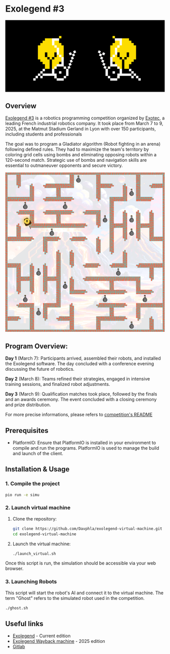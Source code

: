 # Exolegend #3
![alt text](images/robot.png)

## Overview 

[Exolegend #3](exolegend.com) is a robotics programming competition organized by [Exotec](https://www.exotec.com/), a leading French industrial robotics company. It took place from March 7 to 9, 2025, at the Matmut Stadium Gerland in Lyon with over 150 participants, including students and professionals

The goal was to program a Gladiator algorithm (Robot fighting in an arena) following defined rules. They had to maximize the team's territory by coloring grid cells using bombs and eliminating opposing robots within a 120-second match. Strategic use of bombs and navigation skills are essential to outmaneuver opponents and secure victory.

![Game Master](images/Simulator.png)

## Program Overview:

**Day 1** (March 7): Participants arrived, assembled their robots, and installed the Exolegend software. The day concluded with a conference evening discussing the future of robotics.

**Day 2** (March 8): Teams refined their strategies, engaged in intensive training sessions, and finalized robot adjustments.

**Day 3** (March 9): Qualification matches took place, followed by the finals and an awards ceremony. The event concluded with a closing ceremony and prize distribution.

For more precise informations, please refers to [competition's README](STARTER_README.rst)

## Prerequisites

- PlatformIO: Ensure that PlatformIO is installed in your environment to compile and run the programs. PlatformIO is used to manage the build and launch of the client.


## Installation & Usage

### 1. Compile the project
```bash
pio run -e simu
```

### 2. Launch virtual machine

1. Clone the repository:
    ```bash
    git clone https://github.com/Davphla/exolegend-virtual-machine.git
    cd exolegend-virtual-machine
    ```

2. Launch the virtual machine:
    ```bash
    ./launch_virtual.sh
    ```
Once this script is run, the simulation should be accessible via your web browser.

### 3. Launching Robots
 This script will start the robot's AI and connect it to the virtual machine. The term "Ghost" refers to the simulated robot used in the competition.

```bash
./ghost.sh
```

## Useful links

- [Exolegend](https://www.exolegend.com/) - Current edition
- [Exolegend Wayback machine](https://web.archive.org/web/20250306073651/https://www.exolegend.com/) - 2025 edition
- [Gitlab](https://gitlab.com/exolegend/exolegend)
